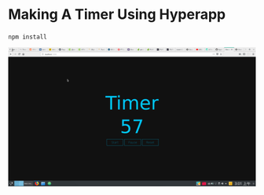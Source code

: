 # Making A Timer Using Hyperapp

`npm install`

![alt text](https://github.com/nathansetyawan96/hyperapp-timer/blob/master/img/hyperapp-timer.png)
